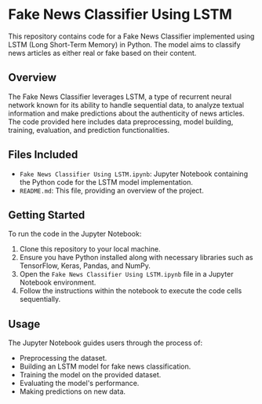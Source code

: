 # Fake News Classifier Using LSTM

This repository contains code for a Fake News Classifier implemented using LSTM (Long Short-Term Memory) in Python. The model aims to classify news articles as either real or fake based on their content.

## Overview

The Fake News Classifier leverages LSTM, a type of recurrent neural network known for its ability to handle sequential data, to analyze textual information and make predictions about the authenticity of news articles. The code provided here includes data preprocessing, model building, training, evaluation, and prediction functionalities.

## Files Included

- `Fake News Classifier Using LSTM.ipynb`: Jupyter Notebook containing the Python code for the LSTM model implementation.
- `README.md`: This file, providing an overview of the project.

## Getting Started

To run the code in the Jupyter Notebook:
1. Clone this repository to your local machine.
2. Ensure you have Python installed along with necessary libraries such as TensorFlow, Keras, Pandas, and NumPy.
3. Open the `Fake News Classifier Using LSTM.ipynb` file in a Jupyter Notebook environment.
4. Follow the instructions within the notebook to execute the code cells sequentially.

## Usage

The Jupyter Notebook guides users through the process of:
- Preprocessing the dataset.
- Building an LSTM model for fake news classification.
- Training the model on the provided dataset.
- Evaluating the model's performance.
- Making predictions on new data.

